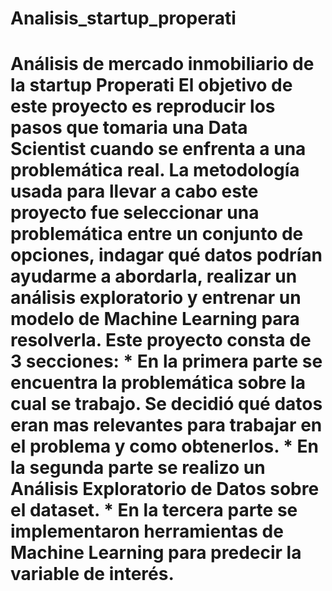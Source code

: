 # Analisis_startup_properati
# Análisis de mercado inmobiliario de la startup Properati    El objetivo de este proyecto es reproducir los pasos que tomaria una Data Scientist cuando se enfrenta a una problemática real.  La metodología usada para llevar a cabo este proyecto fue seleccionar una problemática entre un conjunto de opciones, indagar qué datos podrían ayudarme a abordarla, realizar un análisis exploratorio y entrenar un modelo de Machine Learning para resolverla.   Este proyecto consta de 3 secciones: * En la primera parte se encuentra la problemática sobre la cual se trabajo. Se decidió qué datos eran mas relevantes para trabajar en el problema y como obtenerlos. * En la segunda parte se realizo un Análisis Exploratorio de Datos sobre el dataset. * En la tercera parte se implementaron herramientas de Machine Learning para predecir la variable de interés.
